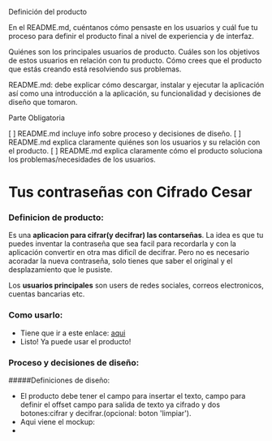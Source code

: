 Definición del producto

En el README.md, cuéntanos cómo pensaste en los usuarios y cuál fue tu proceso para definir el producto final a nivel de experiencia y de interfaz.

Quiénes son los principales usuarios de producto.
Cuáles son los objetivos de estos usuarios en relación con tu producto.
Cómo crees que el producto que estás creando está resolviendo sus problemas.

README.md: debe explicar cómo descargar, instalar y ejecutar la aplicación así como una introducción a la aplicación, su funcionalidad y decisiones de diseño que tomaron.

Parte Obligatoria

[ ] README.md incluye info sobre proceso y decisiones de diseño.
[ ] README.md explica claramente quiénes son los usuarios y su relación con el producto.
[ ] README.md explica claramente cómo el producto soluciona los problemas/necesidades de los usuarios.
# Tus contraseñas con Cifrado Cesar
### Definicion de producto:
Es una **aplicacion para cifrar(y decifrar) las contarseñas**. La idea es que tu puedes inventar la contraseña que sea facil para recordarla y con la aplicación convertir en otra mas dificíl de decifrar. Pero no es necesario acoradar la nueva contraseña, solo tienes que saber el original y el desplazamiento que le pusiste.

Los **usuarios principales** son users de redes sociales, correos electronicos, cuentas bancarias etc.

### Como usarlo:
* Tiene que ir a este enlace:
[aqui](https://mariia1304.github.io/SCL009-Cipher/src/index.html)
* Listo! Ya puede usar el producto!


### Proceso y decisiones de diseño:
#####Definiciones de diseño:

 - El producto debe tener el campo para insertar el texto, campo para definir el offset campo para salida de texto ya cifrado y dos botones:cifrar y decifrar.(opcional: boton 'limpiar').
 - Aqui viene el mockup:
 - 

 
 
 
 
 